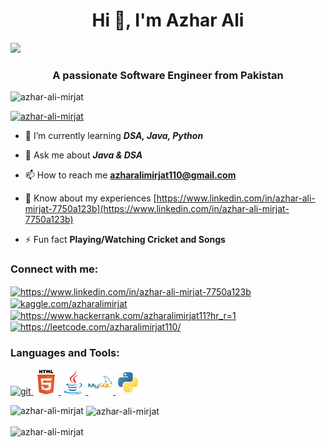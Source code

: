 <h1 align="center">Hi 👋, I'm Azhar Ali</h1>
<img src="https://camo.githubusercontent.com/0b5f431a318eb824e40b630d869b6a8629d4c86eeb84910b72e15e30ce4e482f/68747470733a2f2f7172616e676572732e636f6d2f77702d636f6e74656e742f75706c6f6164732f323032312f30392f42616e6e65722d496e74726f64756374696f6e2d746f2d33442d416e696d6174696f6e2e706e67">
<h3 align="center">A passionate Software Engineer from Pakistan</h3>

<p align="left"> <img src="https://komarev.com/ghpvc/?username=azhar-ali-mirjat&label=Profile%20views&color=0e75b6&style=flat" alt="azhar-ali-mirjat" /> </p>

<p align="left"> <a href="https://github.com/ryo-ma/github-profile-trophy"><img src="https://github-profile-trophy.vercel.app/?username=azhar-ali-mirjat" alt="azhar-ali-mirjat" /></a> </p>

- 🌱 I’m currently learning ***DSA, Java, Python***

- 💬 Ask me about ***Java & DSA***

- 📫 How to reach me **azharalimirjat110@gmail.com**

- 📄 Know about my experiences [https://www.linkedin.com/in/azhar-ali-mirjat-7750a123b](https://www.linkedin.com/in/azhar-ali-mirjat-7750a123b)

- ⚡ Fun fact **Playing/Watching Cricket and Songs**

<h3 align="left">Connect with me:</h3>
<p align="left">
<a href="https://linkedin.com/in/https://www.linkedin.com/in/azhar-ali-mirjat-7750a123b" target="blank"><img align="center" src="https://raw.githubusercontent.com/rahuldkjain/github-profile-readme-generator/master/src/images/icons/Social/linked-in-alt.svg" alt="https://www.linkedin.com/in/azhar-ali-mirjat-7750a123b" height="30" width="40" /></a>
<a href="https://kaggle.com/kaggle.com/azharalimirjat" target="blank"><img align="center" src="https://raw.githubusercontent.com/rahuldkjain/github-profile-readme-generator/master/src/images/icons/Social/kaggle.svg" alt="kaggle.com/azharalimirjat" height="30" width="40" /></a>
<a href="https://www.hackerrank.com/https://www.hackerrank.com/azharalimirjat11?hr_r=1" target="blank"><img align="center" src="https://raw.githubusercontent.com/rahuldkjain/github-profile-readme-generator/master/src/images/icons/Social/hackerrank.svg" alt="https://www.hackerrank.com/azharalimirjat11?hr_r=1" height="30" width="40" /></a>
<a href="https://www.leetcode.com/https://leetcode.com/azharalimirjat110/" target="blank"><img align="center" src="https://raw.githubusercontent.com/rahuldkjain/github-profile-readme-generator/master/src/images/icons/Social/leet-code.svg" alt="https://leetcode.com/azharalimirjat110/" height="30" width="40" /></a>
</p>

<h3 align="left">Languages and Tools:</h3>
<p align="left"> <a href="https://git-scm.com/" target="_blank" rel="noreferrer"> <img src="https://www.vectorlogo.zone/logos/git-scm/git-scm-icon.svg" alt="git" width="40" height="40"/> </a> <a href="https://www.w3.org/html/" target="_blank" rel="noreferrer"> <img src="https://raw.githubusercontent.com/devicons/devicon/master/icons/html5/html5-original-wordmark.svg" alt="html5" width="40" height="40"/> </a> <a href="https://www.java.com" target="_blank" rel="noreferrer"> <img src="https://raw.githubusercontent.com/devicons/devicon/master/icons/java/java-original.svg" alt="java" width="40" height="40"/> </a> <a href="https://www.mysql.com/" target="_blank" rel="noreferrer"> <img src="https://raw.githubusercontent.com/devicons/devicon/master/icons/mysql/mysql-original-wordmark.svg" alt="mysql" width="40" height="40"/> </a> <a href="https://www.python.org" target="_blank" rel="noreferrer"> <img src="https://raw.githubusercontent.com/devicons/devicon/master/icons/python/python-original.svg" alt="python" width="40" height="40"/> </a> </p>

<p><img align="left" src="https://github-readme-stats.vercel.app/api/top-langs?username=azhar-ali-mirjat&show_icons=true&locale=en&layout=compact" alt="azhar-ali-mirjat" /></p>

<p>&nbsp;<img align="center" src="https://github-readme-stats.vercel.app/api?username=azhar-ali-mirjat&show_icons=true&locale=en" alt="azhar-ali-mirjat" /></p>

<p><img align="center" src="https://github-readme-streak-stats.herokuapp.com/?user=azhar-ali-mirjat&" alt="azhar-ali-mirjat" /></p>
